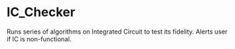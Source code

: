 # IC_Checker
Runs series of algorithms on Integrated Circuit to test its fidelity. Alerts user if IC is non-functional.
